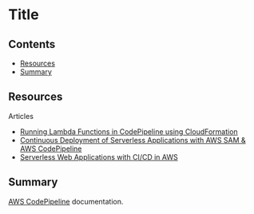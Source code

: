 # Title

## Contents

- [Resources](#Resources)
- [Summary](#Summary)

<!-- - [FAQ](#FAQ) -->

## Resources

Articles

- [Running Lambda Functions in CodePipeline using CloudFormation](
  https://stelligent.com/2016/02/08/aws-lambda-functions-aws-codepipeline-cloudformation)
- [Continuous Deployment of Serverless Applications with AWS SAM & AWS
  CodePipeline](
  https://blog.flux7.com/continuous-deployment-of-serverless-applications-with-aws-sam-and-aws-codepipeline)
- [Serverless Web Applications with CI/CD in AWS](
  https://medium.com/@earlg3/serverless-web-applications-with-ci-cd-in-aws-15a49f6cbb1f)

## Summary

[AWS CodePipeline](https://aws.amazon.com/codepipeline) documentation.

<!-- ## FAQ -->
